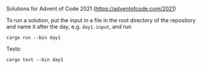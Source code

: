 Solutions for Advent of Code 2021 (https://adventofcode.com/2021)

To run a solution, put the input in a file in the root directory of the repository and name it after the day, e.g. `day1.input`, and run

`cargo run --bin day1`

Tests:

`cargo test --bin day1`